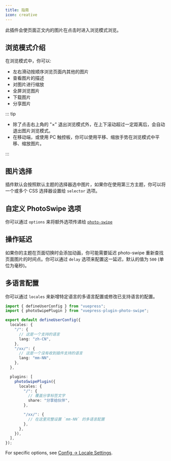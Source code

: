 ```yaml
---
title: 指南
icon: creative
---
```


此插件会使页面正文内的图片在点击时进入浏览模式浏览。

<!-- more -->

## 浏览模式介绍

在浏览模式中，你可以:

- 左右滑动按顺序浏览页面内其他的图片
- 查看图片的描述
- 对图片进行缩放
- 全屏浏览图片
- 下载图片
- 分享图片

::: tip

- 除了点击右上角的 "×" 退出浏览模式外，在上下滚动超过一定距离后，会自动退出图片浏览模式。
- 在移动端，或使用 PC 触控板，你可以使用平移、缩放手势在浏览模式中平移、缩放图片。

:::

## 图片选择

插件默认会按照默认主题的选择器选中图片，如果你在使用第三方主题，你可以将一个或多个 CSS 选择器设置给 `selector` 选项。

## 自定义 PhotoSwipe 选项

你可以通过 `options` 来将额外选项传递给 [`photo-swipe`](http://photoswipe.com/)

## 操作延迟

如果你的主题在页面切换时会添加动画，你可能需要延迟 photo-swipe 重新查找页面图片的时间点。你可以通过 `delay` 选项来配置这一延迟，默认的值为 `500` (单位为毫秒)。

## 多语言配置

你可以通过 `locales` 来新增特定语言的多语言配置或修改已支持语言的配置。

```ts
import { defineUserConfig } from "vuepress";
import { photoSwipePlugin } from "vuepress-plugin-photo-swipe";

export default defineUserConfig({
  locales: {
    "/": {
      // 这是一个支持的语言
      lang: "zh-CN",
    },
    "/xx/": {
      // 这是一个没有收到插件支持的语言
      lang: "mm-NN",
    },
  },

  plugins: [
    photoSwipePlugin({
      locales: {
        "/": {
          // 覆盖分享标签文字
          share: "分享给伙伴",
        },

        "/xx/": {
          // 在这里完整设置 `mm-NN` 的多语言配置
        },
      },
    }),
  ],
});
```

For specific options, see [Config → Locale Settings](./config.md#locales).
